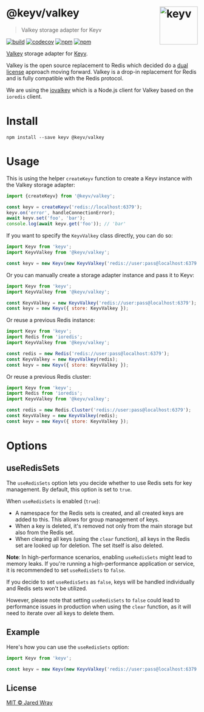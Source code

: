 # @keyv/valkey [<img width="100" align="right" src="https://jaredwray.com/images/keyv-symbol.svg" alt="keyv">](https://github.com/jaredwra/keyv)

> Valkey storage adapter for Keyv

[![build](https://github.com/jaredwray/keyv/actions/workflows/tests.yaml/badge.svg)](https://github.com/jaredwray/keyv/actions/workflows/tests.yaml)
[![codecov](https://codecov.io/gh/jaredwray/keyv/branch/main/graph/badge.svg?token=bRzR3RyOXZ)](https://codecov.io/gh/jaredwray/keyv)
[![npm](https://img.shields.io/npm/v/@keyv/valkey.svg)](https://www.npmjs.com/package/@keyv/valkey)
[![npm](https://img.shields.io/npm/dm/@keyv/valkey)](https://npmjs.com/package/@keyv/valkey)

[Valkey](https://valkey.io) storage adapter for [Keyv](https://github.com/jaredwray/keyv).

Valkey is the open source replacement to Redis which decided do a [dual license](https://redis.com/blog/redis-adopts-dual-source-available-licensing/) approach moving forward. Valkey is a drop-in replacement for Redis and is fully compatible with the Redis protocol.

We are using the [iovalkey](https://www.npmjs.com/package/iovalkey) which is a Node.js client for Valkey based on the `ioredis` client.

# Install

```shell
npm install --save keyv @keyv/valkey
```

# Usage

This is using the helper `createKeyv` function to create a Keyv instance with the Valkey storage adapter:

```js
import {createKeyv} from '@keyv/valkey';

const keyv = createKeyv('redis://localhost:6379');
keyv.on('error', handleConnectionError);
await keyv.set('foo', 'bar');
console.log(await keyv.get('foo')); // 'bar'
```

If you want to specify the `KeyvValkey` class directly, you can do so:

```js
import Keyv from 'keyv';
import KeyvValkey from '@keyv/valkey';

const keyv = new Keyv(new KeyvValkey('redis://user:pass@localhost:6379', { disable_resubscribing: true }));
```

Or you can manually create a storage adapter instance and pass it to Keyv:

```js
import Keyv from 'keyv';
import KeyvValkey from '@keyv/valkey';

const KeyvValkey = new KeyvValkey('redis://user:pass@localhost:6379');
const keyv = new Keyv({ store: KeyvValkey });
```

Or reuse a previous Redis instance:

```js
import Keyv from 'keyv';
import Redis from 'ioredis';
import KeyvValkey from '@keyv/valkey';

const redis = new Redis('redis://user:pass@localhost:6379');
const KeyvValkey = new KeyvValkey(redis);
const keyv = new Keyv({ store: KeyvValkey });
```

Or reuse a previous Redis cluster:

```js
import Keyv from 'keyv';
import Redis from 'ioredis';
import KeyvValkey from '@keyv/valkey';

const redis = new Redis.Cluster('redis://user:pass@localhost:6379');
const KeyvValkey = new KeyvValkey(redis);
const keyv = new Keyv({ store: KeyvValkey });
```
# Options

## useRedisSets

The `useRedisSets` option lets you decide whether to use Redis sets for key management. By default, this option is set to `true`.

When `useRedisSets` is enabled (`true`):

- A namespace for the Redis sets is created, and all created keys are added to this. This allows for group management of keys.
- When a key is deleted, it's removed not only from the main storage but also from the Redis set.
- When clearing all keys (using the `clear` function), all keys in the Redis set are looked up for deletion. The set itself is also deleted.

**Note**: In high-performance scenarios, enabling `useRedisSets` might lead to memory leaks. If you're running a high-performance application or service, it is recommended to set `useRedisSets` to `false`.

If you decide to set `useRedisSets` as `false`, keys will be handled individually and Redis sets won't be utilized.

However, please note that setting `useRedisSets` to `false` could lead to performance issues in production when using the `clear` function, as it will need to iterate over all keys to delete them.

## Example

Here's how you can use the `useRedisSets` option:

```js
import Keyv from 'keyv';

const keyv = new Keyv(new KeyvValkey('redis://user:pass@localhost:6379', { useRedisSets: false }));
```

## License

[MIT © Jared Wray](LISCENCE)
